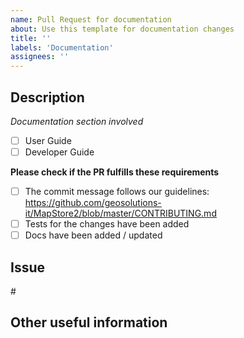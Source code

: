 ```yaml
---
name: Pull Request for documentation
about: Use this template for documentation changes
title: ''
labels: 'Documentation'
assignees: ''
---
```


<!-- Thank you so much for your time taking to contribute, your work is appreciated! 😃 -->

## Description
<!-- A few sentences describing the overall goals of the pull request' s commits. -->

*Documentation section involved*
- [ ] User Guide
- [ ] Developer Guide

**Please check if the PR fulfills these requirements**
- [ ] The commit message follows our guidelines: https://github.com/geosolutions-it/MapStore2/blob/master/CONTRIBUTING.md
- [ ] Tests for the changes have been added
- [ ] Docs have been added / updated

## Issue
<!-- You can also link to an existing issue here -->
#<issue>

## Other useful information
